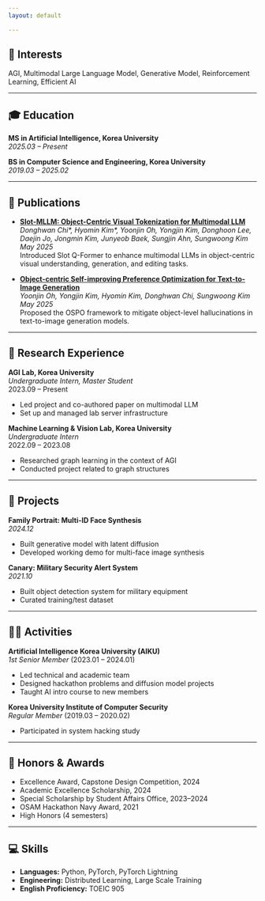 ```yaml
---
layout: default

---
```


## 🧠 Interests

AGI, Multimodal Large Language Model, Generative Model, Reinforcement Learning, Efficient AI

---

## 🎓 Education

**MS in Artificial Intelligence, Korea University**  
_2025.03 – Present_  

**BS in Computer Science and Engineering, Korea University**  
_2019.03 – 2025.02_  

---

## 📄 Publications

- **[Slot-MLLM: Object-Centric Visual Tokenization for Multimodal LLM](https://arxiv.org/abs/2505.17726)**  
  *Donghwan Chi\*, Hyomin Kim\*, Yoonjin Oh, Yongjin Kim, Donghoon Lee, Daejin Jo, Jongmin Kim, Junyeob Baek, Sungjin Ahn, Sungwoong Kim*  
  _May 2025_  
  Introduced Slot Q-Former to enhance multimodal LLMs in object-centric visual understanding, generation, and editing tasks.

- **[Object-centric Self-improving Preference Optimization for Text-to-Image Generation](https://arxiv.org/abs/2506.02015)**  
  *Yoonjin Oh, Yongjin Kim, Hyomin Kim, Donghwan Chi, Sungwoong Kim*  
  _May 2025_  
  Proposed the OSPO framework to mitigate object-level hallucinations in text-to-image generation models.

---

## 🔬 Research Experience

**AGI Lab, Korea University**  
_Undergraduate Intern, Master Student_  
2023.09 – Present  
- Led project and co-authored paper on multimodal LLM  
- Set up and managed lab server infrastructure  

**Machine Learning & Vision Lab, Korea University**  
_Undergraduate Intern_  
2022.09 – 2023.08  
- Researched graph learning in the context of AGI  
- Conducted project related to graph structures

---

## 💼 Projects

**Family Portrait: Multi-ID Face Synthesis**  
_2024.12_  
- Built generative model with latent diffusion  
- Developed working demo for multi-face image synthesis

**Canary: Military Security Alert System**  
_2021.10_  
- Built object detection system for military equipment  
- Curated training/test dataset

---

## 👨‍🏫 Activities

**Artificial Intelligence Korea University (AIKU)**  
_1st Senior Member_ (2023.01 – 2024.01)  
- Led technical and academic team  
- Designed hackathon problems and diffusion model projects  
- Taught AI intro course to new members

**Korea University Institute of Computer Security**  
_Regular Member_ (2019.03 – 2020.02)  
- Participated in system hacking study

---

## 🏅 Honors & Awards

- Excellence Award, Capstone Design Competition, 2024  
- Academic Excellence Scholarship, 2024  
- Special Scholarship by Student Affairs Office, 2023–2024  
- OSAM Hackathon Navy Award, 2021  
- High Honors (4 semesters)

---

## 💻 Skills

- **Languages:** Python, PyTorch, PyTorch Lightning  
- **Engineering:** Distributed Learning, Large Scale Training  
- **English Proficiency:** TOEIC 905
